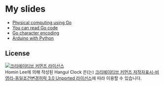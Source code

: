 # My slides

* [Physical computing using Go](http://go-talks.appspot.com/github.com/suapapa/slides/physical_computing_using_go/physical_computing_using_go.slide)
* [You can read Go code](http://go-talks.appspot.com/github.com/suapapa/slides/you_can_read_go_code/you_can_read_go_code.slide)
* [Go character encoding](http://go-talks.appspot.com/github.com/suapapa/slides/go_character_encoding/go_character_encoding.slide)
* [Arduino with Python](http://go-talks.appspot.com/github.com/suapapa/slides/arduino_with_python/arduino_with_python.slide)


## License ##

<a rel="license" href="http://creativecommons.org/licenses/by-nc-sa/3.0/deed.ko"><img alt="크리에이티브 커먼즈 라이선스" style="border-width:0" src="http://i.creativecommons.org/l/by-nc-sa/3.0/88x31.png" /></a><br /><span xmlns:cc="http://creativecommons.org/ns#" property="cc:attributionName">Homin Lee</span>에 의해 작성된 <span xmlns:dct="http://purl.org/dc/terms/" property="dct:title">Hangul Clock</span> 은(는) <a rel="license" href="http://creativecommons.org/licenses/by-nc-sa/3.0/deed.ko">크리에이티브 커먼즈 저작자표시-비영리-동일조건변경허락 3.0 Unported 라이선스</a>에 따라 이용할 수 있습니다.